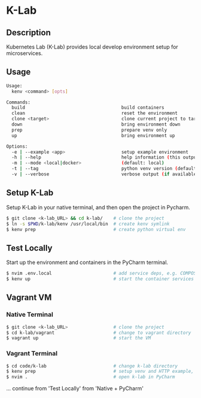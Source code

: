 # K-Lab

## Description

Kubernetes Lab (K-Lab) provides local develop environment setup for microservices.

## Usage

```sh
Usage:
  kenv <command> [opts]

Commands:
  build                                    build containers
  clean                                    reset the environment
  clone <target>                           clone current project to target
  down                                     bring environment down
  prep                                     prepare venv only
  up                                       bring environment up

Options:
  -e | --example <app>                     setup example environment
  -h | --help                              help information (this output)
  -m | --mode <local|docker>               (default: local)
  -t | --tag                               python venv version (default: 3.8.5)
  -v | --verbose                           verbose output (if available)
```

## Setup K-Lab

Setup K-Lab in your native terminal, and then open the project in Pycharm.

```sh
$ git clone <k-lab_URL> && cd k-lab/    # clone the project
$ ln -s $PWD/k-lab/kenv /usr/local/bin  # create kenv symlink
$ kenv prep                             # create python virtual env
```

## Test Locally

Start up the environment and containers in the PyCharm terminal.

```sh
$ nvim .env.local                       # add service deps, e.g. COMPOSE="redis etcd"
$ kenv up                               # start the container services
```

## Vagrant VM

### Native Terminal

```sh
$ git clone <k-lab_URL>                 # clone the project
$ cd k-lab/vagrant                      # change to vagrant directory
$ vagrant up                            # start the VM
```

### Vagrant Terminal

```sh
$ cd code/k-lab                         # change k-lab directory
$ kenv prep                             # setup venv and HTTP example, then reload term
$ nvim .                                # open k-lab in PyCharm
```

... continue from 'Test Locally' from 'Native + PyCharm'
